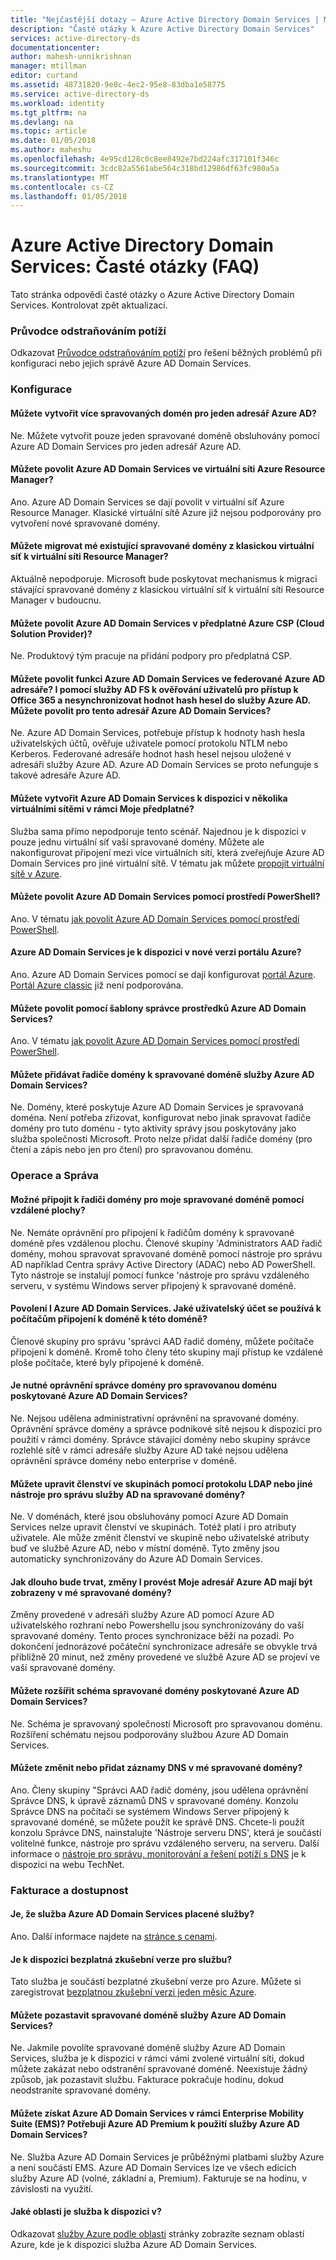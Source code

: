 ```yaml
---
title: "Nejčastější dotazy – Azure Active Directory Domain Services | Microsoft Docs"
description: "Časté otázky k Azure Active Directory Domain Services"
services: active-directory-ds
documentationcenter: 
author: mahesh-unnikrishnan
manager: mtillman
editor: curtand
ms.assetid: 48731820-9e8c-4ec2-95e8-83dba1e58775
ms.service: active-directory-ds
ms.workload: identity
ms.tgt_pltfrm: na
ms.devlang: na
ms.topic: article
ms.date: 01/05/2018
ms.author: maheshu
ms.openlocfilehash: 4e95cd128c0c8ee8492e7bd224afc317101f346c
ms.sourcegitcommit: 3cdc82a5561abe564c318bd12986df63fc980a5a
ms.translationtype: MT
ms.contentlocale: cs-CZ
ms.lasthandoff: 01/05/2018
---
```

# <a name="azure-active-directory-domain-services-frequently-asked-questions-faqs"></a>Azure Active Directory Domain Services: Časté otázky (FAQ)
Tato stránka odpovědi časté otázky o Azure Active Directory Domain Services. Kontrolovat zpět aktualizací.

### <a name="troubleshooting-guide"></a>Průvodce odstraňováním potíží
Odkazovat [Průvodce odstraňováním potíží](active-directory-ds-troubleshooting.md) pro řešení běžných problémů při konfiguraci nebo jejich správě Azure AD Domain Services.

### <a name="configuration"></a>Konfigurace
#### <a name="can-i-create-multiple-managed-domains-for-a-single-azure-ad-directory"></a>Můžete vytvořit více spravovaných domén pro jeden adresář Azure AD?
Ne. Můžete vytvořit pouze jeden spravované doméně obsluhovány pomocí Azure AD Domain Services pro jeden adresář Azure AD.  

#### <a name="can-i-enable-azure-ad-domain-services-in-an-azure-resource-manager-virtual-network"></a>Můžete povolit Azure AD Domain Services ve virtuální síti Azure Resource Manager?
Ano. Azure AD Domain Services se dají povolit v virtuální síť Azure Resource Manager. Klasické virtuální sítě Azure již nejsou podporovány pro vytvoření nové spravované domény.

#### <a name="can-i-migrate-my-existing-managed-domain-from-a-classic-virtual-network-to-a-resource-manager-virtual-network"></a>Můžete migrovat mé existující spravované domény z klasickou virtuální síť k virtuální síti Resource Manager?
Aktuálně nepodporuje. Microsoft bude poskytovat mechanismus k migraci stávající spravované domény z klasickou virtuální síť k virtuální síti Resource Manager v budoucnu.

#### <a name="can-i-enable-azure-ad-domain-services-in-an-azure-csp-cloud-solution-provider-subscription"></a>Můžete povolit Azure AD Domain Services v předplatné Azure CSP (Cloud Solution Provider)?
Ne. Produktový tým pracuje na přidání podpory pro předplatná CSP.

#### <a name="can-i-enable-azure-ad-domain-services-in-a-federated-azure-ad-directory-i-use-adfs-to-authenticate-users-for-access-to-office-365-and-do-not-synchronize-password-hashes-to-azure-ad-can-i-enable-azure-ad-domain-services-for-this-directory"></a>Můžete povolit funkci Azure AD Domain Services ve federované Azure AD adresáře? I pomocí služby AD FS k ověřování uživatelů pro přístup k Office 365 a nesynchronizovat hodnot hash hesel do služby Azure AD. Můžete povolit pro tento adresář Azure AD Domain Services?
Ne. Azure AD Domain Services, potřebuje přístup k hodnoty hash hesla uživatelských účtů, ověřuje uživatele pomocí protokolu NTLM nebo Kerberos. Federované adresáře hodnot hash hesel nejsou uložené v adresáři služby Azure AD. Azure AD Domain Services se proto nefunguje s takové adresáře Azure AD.

#### <a name="can-i-make-azure-ad-domain-services-available-in-multiple-virtual-networks-within-my-subscription"></a>Můžete vytvořit Azure AD Domain Services k dispozici v několika virtuálními sítěmi v rámci Moje předplatné?
Služba sama přímo nepodporuje tento scénář. Najednou je k dispozici v pouze jednu virtuální síť vaší spravované domény. Můžete ale nakonfigurovat připojení mezi více virtuálních sítí, která zveřejňuje Azure AD Domain Services pro jiné virtuální sítě. V tématu jak můžete [propojit virtuální sítě v Azure](../vpn-gateway/virtual-networks-configure-vnet-to-vnet-connection.md).

#### <a name="can-i-enable-azure-ad-domain-services-using-powershell"></a>Můžete povolit Azure AD Domain Services pomocí prostředí PowerShell?
Ano. V tématu [jak povolit Azure AD Domain Services pomocí prostředí PowerShell](active-directory-ds-enable-using-powershell.md).

#### <a name="is-azure-ad-domain-services-available-in-the-new-azure-portal"></a>Azure AD Domain Services je k dispozici v nové verzi portálu Azure?
Ano. Azure AD Domain Services pomocí se dají konfigurovat [portál Azure](https://portal.azure.com). [Portál Azure classic](https://manage.windowsazure.com) již není podporována.

#### <a name="can-i-enable-azure-ad-domain-services-using-a-resource-manager-template"></a>Můžete povolit pomocí šablony správce prostředků Azure AD Domain Services?
Ano. V tématu [jak povolit Azure AD Domain Services pomocí prostředí PowerShell](active-directory-ds-enable-using-powershell.md).

#### <a name="can-i-add-domain-controllers-to-an-azure-ad-domain-services-managed-domain"></a>Můžete přidávat řadiče domény k spravované doméně služby Azure AD Domain Services?
Ne. Domény, které poskytuje Azure AD Domain Services je spravovaná doména. Není potřeba zřizovat, konfigurovat nebo jinak spravovat řadiče domény pro tuto doménu - tyto aktivity správy jsou poskytovány jako služba společnosti Microsoft. Proto nelze přidat další řadiče domény (pro čtení a zápis nebo jen pro čtení) pro spravovanou doménu.

### <a name="administration-and-operations"></a>Operace a Správa
#### <a name="can-i-connect-to-the-domain-controller-for-my-managed-domain-using-remote-desktop"></a>Možné připojit k řadiči domény pro moje spravované doméně pomocí vzdálené plochy?
Ne. Nemáte oprávnění pro připojení k řadičům domény k spravované doméně přes vzdálenou plochu. Členové skupiny 'Administrators AAD řadič domény, mohou spravovat spravované doméně pomocí nástroje pro správu AD například Centra správy Active Directory (ADAC) nebo AD PowerShell. Tyto nástroje se instalují pomocí funkce 'nástroje pro správu vzdáleného serveru, v systému Windows server připojený k spravované doméně.

#### <a name="ive-enabled-azure-ad-domain-services-what-user-account-do-i-use-to-domain-join-machines-to-this-domain"></a>Povolení I Azure AD Domain Services. Jaké uživatelský účet se používá k počítačům připojení k doméně k této doméně?
Členové skupiny pro správu 'správci AAD řadič domény, můžete počítače připojení k doméně. Kromě toho členy této skupiny mají přístup ke vzdálené ploše počítače, které byly připojené k doméně.

#### <a name="do-i-have-domain-administrator-privileges-for-the-managed-domain-provided-by-azure-ad-domain-services"></a>Je nutné oprávnění správce domény pro spravovanou doménu poskytované Azure AD Domain Services?
Ne. Nejsou udělena administrativní oprávnění na spravované domény. Oprávnění správce domény a správce podnikové sítě nejsou k dispozici pro použití v rámci domény. Správce stávající domény nebo skupiny správce rozlehlé sítě v rámci adresáře služby Azure AD také nejsou udělena oprávnění správce domény nebo enterprise v doméně.

#### <a name="can-i-modify-group-memberships-using-ldap-or-other-ad-administrative-tools-on-managed-domains"></a>Můžete upravit členství ve skupinách pomocí protokolu LDAP nebo jiné nástroje pro správu služby AD na spravované domény?
Ne. V doménách, které jsou obsluhovány pomocí Azure AD Domain Services nelze upravit členství ve skupinách. Totéž platí i pro atributy uživatele. Ale může změnit členství ve skupině nebo uživatelské atributy buď ve službě Azure AD, nebo v místní doméně. Tyto změny jsou automaticky synchronizovány do Azure AD Domain Services.

#### <a name="how-long-does-it-take-for-changes-i-make-to-my-azure-ad-directory-to-be-visible-in-my-managed-domain"></a>Jak dlouho bude trvat, změny I provést Moje adresář Azure AD mají být zobrazeny v mé spravované domény?
Změny provedené v adresáři služby Azure AD pomocí Azure AD uživatelského rozhraní nebo Powershellu jsou synchronizovány do vaší spravované domény. Tento proces synchronizace běží na pozadí. Po dokončení jednorázové počáteční synchronizace adresáře se obvykle trvá přibližně 20 minut, než změny provedené ve službě Azure AD se projeví ve vaší spravované domény.

#### <a name="can-i-extend-the-schema-of-the-managed-domain-provided-by-azure-ad-domain-services"></a>Můžete rozšířit schéma spravované domény poskytované Azure AD Domain Services?
Ne. Schéma je spravovaný společností Microsoft pro spravovanou doménu. Rozšíření schématu nejsou podporovány službou Azure AD Domain Services.

#### <a name="can-i-modify-or-add-dns-records-in-my-managed-domain"></a>Můžete změnit nebo přidat záznamy DNS v mé spravované domény?
Ano. Členy skupiny "Správci AAD řadič domény, jsou udělena oprávnění Správce DNS, k úpravě záznamů DNS v spravované domény. Konzolu Správce DNS na počítači se systémem Windows Server připojený k spravované doméně, se můžete použít ke správě DNS. Chcete-li použít konzolu Správce DNS, nainstalujte 'Nástroje serveru DNS', která je součástí volitelné funkce, nástroje pro správu vzdáleného serveru, na serveru. Další informace o [nástroje pro správu, monitorování a řešení potíží s DNS](https://technet.microsoft.com/library/cc753579.aspx) je k dispozici na webu TechNet.

### <a name="billing-and-availability"></a>Fakturace a dostupnost
#### <a name="is-azure-ad-domain-services-a-paid-service"></a>Je, že služba Azure AD Domain Services placené služby?
Ano. Další informace najdete na [stránce s cenami](https://azure.microsoft.com/pricing/details/active-directory-ds/).

#### <a name="is-there-a-free-trial-for-the-service"></a>Je k dispozici bezplatná zkušební verze pro službu?
Tato služba je součástí bezplatné zkušební verze pro Azure. Můžete si zaregistrovat [bezplatnou zkušební verzi jeden měsíc Azure](https://azure.microsoft.com/pricing/free-trial/).

#### <a name="can-i-pause-an-azure-ad-domain-services-managed-domain"></a>Můžete pozastavit spravované doméně služby Azure AD Domain Services? 
Ne. Jakmile povolíte spravované doméně služby Azure AD Domain Services, služba je k dispozici v rámci vámi zvolené virtuální síti, dokud můžete zakázat nebo odstranění spravované doméně. Neexistuje žádný způsob, jak pozastavit službu. Fakturace pokračuje hodinu, dokud neodstraníte spravované domény.

#### <a name="can-i-get-azure-ad-domain-services-as-part-of-enterprise-mobility-suite-ems-do-i-need-azure-ad-premium-to-use-azure-ad-domain-services"></a>Můžete získat Azure AD Domain Services v rámci Enterprise Mobility Suite (EMS)? Potřebuji Azure AD Premium k použití služby Azure AD Domain Services?
Ne. Služba Azure AD Domain Services je průběžnými platbami služby Azure a není součástí EMS. Azure AD Domain Services lze ve všech edicích služby Azure AD (volné, základní a, Premium). Fakturuje se na hodinu, v závislosti na využití.

#### <a name="what-azure-regions-is-the-service-available-in"></a>Jaké oblasti je služba k dispozici v?
Odkazovat [služby Azure podle oblasti](https://azure.microsoft.com/regions/#services/) stránky zobrazíte seznam oblastí Azure, kde je k dispozici služba Azure AD Domain Services.
